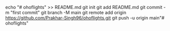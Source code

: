 echo "# ohoflights" >> README.md
git init
git add README.md
git commit -m "first commit"
git branch -M main
git remote add origin https://github.com/Prakhar-Singh96/ohoflights.git
git push -u origin main"# ohoflights" 

